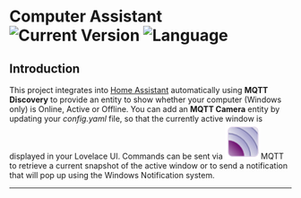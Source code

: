 # Computer Assistant ![Current Version](https://img.shields.io/badge/version-0.1.0-blue.svg) ![Language](https://img.shields.io/badge/Python-3.8.8-blue)

## Introduction

This project integrates into [Home Assistant](https://www.home-assistant.io/) automatically using **MQTT Discovery** to provide an entity to show whether your computer (Windows only) is Online, Active or Offline.
You can add an **MQTT Camera** entity by updating your _config.yaml_ file, so that the currently active window is displayed in your Lovelace UI.
Commands can be sent via ![mqtt logo](https://github.com/malcolmcdixon/computerassistant/blob/master/images/mqtt_icon_64x64.png)MQTT to retrieve a current snapshot of the active window or to send a notification that will pop up using the Windows Notification system.

---
